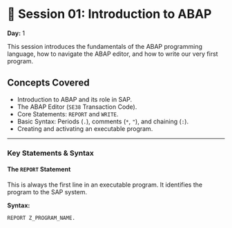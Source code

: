 # 📘 Session 01: Introduction to ABAP

**Day:** 1

This session introduces the fundamentals of the ABAP programming language, how to navigate the ABAP editor, and how to write our very first program.

##  Concepts Covered

-   Introduction to ABAP and its role in SAP.
-   The ABAP Editor (`SE38` Transaction Code).
-   Core Statements: `REPORT` and `WRITE`.
-   Basic Syntax: Periods (`.`), comments (`*`, `"`), and chaining (`:`).
-   Creating and activating an executable program.

---

###  Key Statements & Syntax

#### The `REPORT` Statement
This is always the first line in an executable program. It identifies the program to the SAP system.

**Syntax:**
```abap
REPORT Z_PROGRAM_NAME.